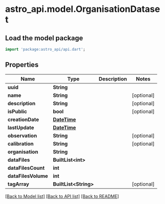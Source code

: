 # astro_api.model.OrganisationDataset

## Load the model package
```dart
import 'package:astro_api/api.dart';
```

## Properties
Name | Type | Description | Notes
------------ | ------------- | ------------- | -------------
**uuid** | **String** |  | 
**name** | **String** |  | [optional] 
**description** | **String** |  | [optional] 
**isPublic** | **bool** |  | [optional] 
**creationDate** | [**DateTime**](DateTime.md) |  | 
**lastUpdate** | [**DateTime**](DateTime.md) |  | 
**observation** | **String** |  | [optional] 
**calibration** | **String** |  | [optional] 
**organisation** | **String** |  | 
**dataFiles** | **BuiltList&lt;int&gt;** |  | 
**dataFilesCount** | **int** |  | 
**dataFilesVolume** | **int** |  | 
**tagArray** | **BuiltList&lt;String&gt;** |  | [optional] 

[[Back to Model list]](../README.md#documentation-for-models) [[Back to API list]](../README.md#documentation-for-api-endpoints) [[Back to README]](../README.md)


